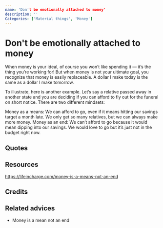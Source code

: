 ```yaml
---
name: 'Don't be emotionally attached to money'
description: ''
Categories: ['Material things', 'Money']
---
```

# Don't be emotionally attached to money

When money is your ideal, of course you won’t like spending it — it’s the thing you’re working for!  But when money is not your ultimate goal, you recognize that money is easily replaceable.  A dollar I make today is the same as a dollar I make tomorrow.

To illustrate, here is another example.  Let’s say a relative passed away in another state and you are deciding if you can afford to fly out for the funeral on short notice.  There are two different mindsets:

Money as a means: We can afford to go, even if it means hitting our savings target a month late.  We only get so many relatives, but we can always make more money.
Money as an end: We can’t afford to go because it would mean dipping into our savings.  We would love to go but it’s just not in the budget right now.



## Quotes

## Resources
https://lifeincharge.com/money-is-a-means-not-an-end
## Credits

## Related advices

- Money is a mean not an end

